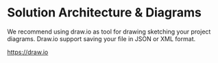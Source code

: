 # Solution Architecture & Diagrams 

We recommend using draw.io as tool for drawing sketching your project diagrams. Draw.io support saving your file in JSON or XML format.

https://draw.io